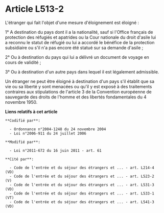 # Article L513-2

L'étranger qui fait l'objet d'une mesure d'éloignement est éloigné :

1° A destination du pays dont il a la nationalité, sauf si l'Office français de protection des réfugiés et apatrides ou la
Cour nationale du droit d'asile lui a reconnu le statut de réfugié ou lui a accordé le bénéfice de la protection subsidiaire
ou s'il n'a pas encore été statué sur sa demande d'asile ;

2° Ou à destination du pays qui lui a délivré un document de voyage en cours de validité ;

3° Ou à destination d'un autre pays dans lequel il est légalement admissible.

Un étranger ne peut être éloigné à destination d'un pays s'il établit que sa vie ou sa liberté y sont menacées ou qu'il y est
exposé à des traitements contraires aux stipulations de l'article 3 de la Convention européenne de sauvegarde des droits de
l'homme et des libertés fondamentales du 4 novembre 1950.

**Liens relatifs à cet article**

	**Codifié par**:

	  - Ordonnance n°2004-1248 du 24 novembre 2004
	  - Loi n°2006-911 du 24 juillet 2006

	**Modifié par**:

	  - Loi n°2011-672 du 16 juin 2011 - art. 61

	**Cité par**:

	  - Code de l'entrée et du séjour des étrangers et ... - art. L214-4 (VD)
	  - Code de l'entrée et du séjour des étrangers et ... - art. L523-2 (V)
	  - Code de l'entrée et du séjour des étrangers et ... - art. L531-3 (VD)
	  - Code de l'entrée et du séjour des étrangers et ... - art. L533-1 (VT)
	  - Code de l'entrée et du séjour des étrangers et ... - art. L541-3 (VD)
